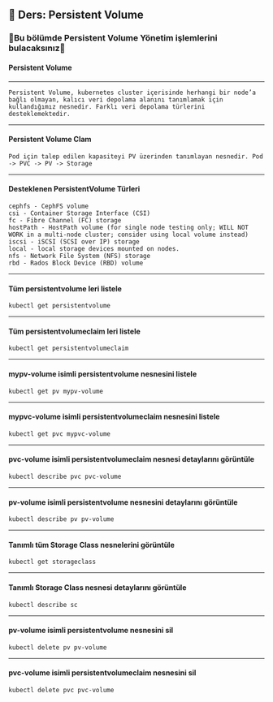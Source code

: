 ## 🧑 Ders: Persistent Volume

### 📗Bu bölümde Persistent Volume Yönetim işlemlerini bulacaksınız📗

#### Persistent Volume
***
```
Persistent Volume, kubernetes cluster içerisinde herhangi bir node’a bağlı olmayan, kalıcı veri depolama alanını tanımlamak için 
kullandığımız nesnedir. Farklı veri depolama türlerini desteklemektedir.
```
***
#### Persistent Volume Clam
```
Pod için talep edilen kapasiteyi PV üzerinden tanımlayan nesnedir. Pod -> PVC -> PV -> Storage
```
***
#### Desteklenen PersistentVolume Türleri
```
cephfs - CephFS volume
csi - Container Storage Interface (CSI)
fc - Fibre Channel (FC) storage
hostPath - HostPath volume (for single node testing only; WILL NOT WORK in a multi-node cluster; consider using local volume instead)
iscsi - iSCSI (SCSI over IP) storage
local - local storage devices mounted on nodes.
nfs - Network File System (NFS) storage
rbd - Rados Block Device (RBD) volume
```
***
#### Tüm persistentvolume leri listele
```
kubectl get persistentvolume
```
***
#### Tüm persistentvolumeclaim leri listele
```
kubectl get persistentvolumeclaim
```
***
#### mypv-volume isimli persistentvolume nesnesini listele
```
kubectl get pv mypv-volume
```
***
#### mypvc-volume isimli persistentvolumeclaim nesnesini listele
```
kubectl get pvc mypvc-volume
```
***
#### pvc-volume isimli persistentvolumeclaim nesnesi detaylarını görüntüle
```
kubectl describe pvc pvc-volume
```
***
#### pv-volume isimli persistentvolume nesnesini detaylarını görüntüle
```
kubectl describe pv pv-volume
```
***
#### Tanımlı tüm Storage Class nesnelerini görüntüle
```
kubectl get storageclass
```
***
#### Tanımlı Storage Class nesnesi detaylarını görüntüle
```
kubectl describe sc
```
***
#### pv-volume isimli persistentvolume nesnesini sil
```
kubectl delete pv pv-volume 
```
***
#### pvc-volume isimli persistentvolumeclaim nesnesini sil
```
kubectl delete pvc pvc-volume 
```
